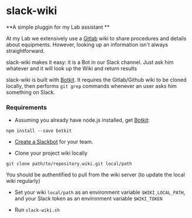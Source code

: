 # slack-wiki

**A simple pluggin for my Lab assistant **

At my Lab we extensively use a [Gitlab](https://gitlab.com/) wiki to share procedures and 
details about equipments. However, looking up an information isn't always straightforward. 

slack-wiki makes it easy: it is a Bot in our Slack channel. Just ask him whatever and it 
will look up the Wiki and return results 

slack-wiki is built with [Botkit](https://github.com/howdyai/botkit). 
It requires the Gitlab/Github wiki to be cloned locally, then performs `git grep` commands 
whenever an user asks him something on Slack. 

### Requirements

- Assuming you already have node.js installed, get [Botkit](https://github.com/howdyai/botkit):
```
npm install --save botkit
```

- [Create a Slackbot](https://my.slack.com/services/new/bot) for your team. 

- Clone your project wiki locally
``` 
git clone path/to/repository.wiki.git local/path
```
You should be authentified to pull from the wiki server (to update the local wiki regularly)

- Set your wiki `local/path` as an environment variable `$WIKI_LOCAL_PATH`, 
and your Slack token as an environment variable `$WIKI_TOKEN`

- Run `slack-wiki.sh`


